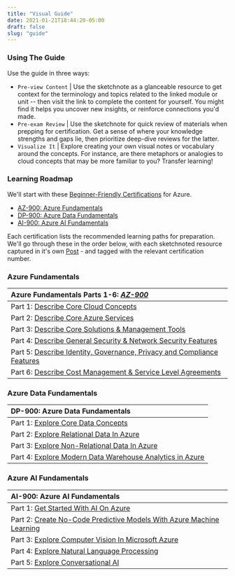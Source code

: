 ```yaml
---
title: "Visual Guide"
date: 2021-01-21T18:44:20-05:00
draft: false
slug: "guide"
---
```


### Using The Guide

Use the guide in three ways:
 * `Pre-view Content` | Use the sketchnote as a glanceable resource to get context for the terminology and topics related to the linked module or unit -- then visit the link to complete the content for yourself. You might find it helps you uncover new insights, or reinforce connections you'd made.
 * `Pre-exam Review` | Use the sketchnote for quick review of materials when prepping for certification. Get a sense of where your knowledge strengths and gaps lie, then prioritize deep-dive reviews for the latter. 
 * `Visualize It` | Explore creating your own visual notes or vocabulary around the concepts. For instance, are there metaphors or analogies to cloud concepts that may be more familiar to you? Transfer learning!

### Learning Roadmap

We'll start with these [Beginner-Friendly Certifications](https://docs.microsoft.com/en-us/learn/certifications/browse/?type=fundamentals&levels=beginner&products=azure&WT.mc_id=mobile-0000-ninarasi) for Azure.

 * [AZ-900: Azure Fundamentals](https://docs.microsoft.com/learn/certifications/azure-fundamentals?WT.mc_id=mobile-0000-ninarasi)
 * [DP-900: Azure Data Fundamentals](https://docs.microsoft.com/learn/certifications/azure-data-fundamentals?WT.mc_id=mobile-0000-ninarasi)
 * [AI-900: Azure AI Fundamentals](https://docs.microsoft.com/learn/certifications/azure-ai-fundamentals?WT.mc_id=mobile-0000-ninarasi)

Each certification lists the recommended learning paths for preparation. We'll go through these in the order below, with each sketchnoted resource captured in it's own [Post](https://sketchthedocs.dev/visual-azure/posts/) - and tagged with the relevant certification number.

### Azure Fundamentals

 | Azure Fundamentals Parts 1-6: _[AZ-900](http://localhost:1313/visual-azure/categories/az-900)_ |
 |:---|
 |   Part 1: [Describe Core Cloud Concepts](https://docs.microsoft.com/en-us/learn/paths/az-900-describe-cloud-concepts/?WT.mc_id=mobile-0000-ninarasi)  | 
 |  Part 2: [Describe Core Azure Services](https://docs.microsoft.com/en-us/learn/paths/az-900-describe-core-azure-services/?WT.mc_id=mobile-0000-ninarasi) | 
 |  Part 3: [Describe Core Solutions & Management Tools](https://docs.microsoft.com/en-us/learn/paths/az-900-describe-core-solutions-management-tools-azure/?WT.mc_id=mobile-0000-ninarasi) | 
 |  Part 4: [Describe General Security & Network Security Features](https://docs.microsoft.com/en-us/learn/paths/az-900-describe-general-security-network-security-features/?WT.mc_id=mobile-0000-ninarasi) | 
 |  Part 5: [Describe Identity, Governance, Privacy and Compliance Features](https://docs.microsoft.com/en-us/learn/paths/az-900-describe-identity-governance-privacy-compliance-features/?WT.mc_id=mobile-0000-ninarasi) | 
 |  Part 6: [Describe Cost Management & Service Level Agreements](https://docs.microsoft.com/en-us/learn/paths/az-900-describe-azure-cost-management-service-level-agreements/?WT.mc_id=mobile-0000-ninarasi) | 
  

### Azure Data Fundamentals


 | DP-900: Azure Data Fundamentals |
 |:---|
 |  Part 1: [Explore Core Data Concepts](https://docs.microsoft.com/en-us/learn/paths/azure-data-fundamentals-explore-core-data-concepts/?WT.mc_id=mobile-0000-ninarasi) |
 |  Part 2: [Explore Relational Data In Azure](https://docs.microsoft.com/en-us/learn/paths/azure-data-fundamentals-explore-relational-data/?WT.mc_id=mobile-0000-ninarasi) |
 |  Part 3: [Explore Non-Relational Data In Azure](https://docs.microsoft.com/en-us/learn/paths/azure-data-fundamentals-explore-non-relational-data/?WT.mc_id=mobile-0000-ninarasi) |
 |  Part 4: [Explore Modern Data Warehouse Analytics in Azure](https://docs.microsoft.com/en-us/learn/paths/azure-data-fundamentals-explore-data-warehouse-analytics/?WT.mc_id=mobile-0000-ninarasi) |
  
### Azure AI Fundamentals

 | AI-900: Azure AI Fundamentals |
 |:---|
 |  Part 1: [Get Started With AI On Azure](https://docs.microsoft.com/en-us/learn/paths/get-started-with-artificial-intelligence-on-azure/?WT.mc_id=mobile-0000-ninarasi) |
 |  Part 2: [Create No-Code Predictive Models With Azure Machine Learning](https://docs.microsoft.com/en-us/learn/paths/create-no-code-predictive-models-azure-machine-learning/?WT.mc_id=mobile-0000-ninarasi) |
 |  Part 3: [Explore Computer Vision In Microsoft Azure](https://docs.microsoft.com/en-us/learn/paths/explore-computer-vision-microsoft-azure/?WT.mc_id=mobile-0000-ninarasi) |
 |  Part 4: [Explore Natural Language Processing](https://docs.microsoft.com/en-us/learn/paths/explore-natural-language-processing/?WT.mc_id=mobile-0000-ninarasi) |
 |  Part 5: [Explore Conversational AI](https://docs.microsoft.com/en-us/learn/paths/explore-conversational-ai/?WT.mc_id=mobile-0000-ninarasi) |
  